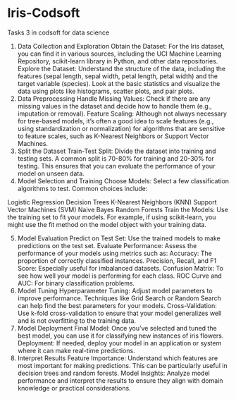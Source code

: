 # Iris-Codsoft
Tasks 3 in codsoft for data science
1. Data Collection and Exploration
Obtain the Dataset: For the Iris dataset, you can find it in various sources, including the UCI Machine Learning Repository, scikit-learn library in Python, and other data repositories.
Explore the Dataset: Understand the structure of the data, including the features (sepal length, sepal width, petal length, petal width) and the target variable (species). Look at the basic statistics and visualize the data using plots like histograms, scatter plots, and pair plots.
2. Data Preprocessing
Handle Missing Values: Check if there are any missing values in the dataset and decide how to handle them (e.g., imputation or removal).
Feature Scaling: Although not always necessary for tree-based models, it’s often a good idea to scale features (e.g., using standardization or normalization) for algorithms that are sensitive to feature scales, such as K-Nearest Neighbors or Support Vector Machines.
3. Split the Dataset
Train-Test Split: Divide the dataset into training and testing sets. A common split is 70-80% for training and 20-30% for testing. This ensures that you can evaluate the performance of your model on unseen data.
4. Model Selection and Training
Choose Models: Select a few classification algorithms to test. Common choices include:

Logistic Regression
Decision Trees
K-Nearest Neighbors (KNN)
Support Vector Machines (SVM)
Naive Bayes
Random Forests
Train the Models: Use the training set to fit your models. For example, if using scikit-learn, you might use the fit method on the model object with your training data.

5. Model Evaluation
Predict on Test Set: Use the trained models to make predictions on the test set.
Evaluate Performance: Assess the performance of your models using metrics such as:
Accuracy: The proportion of correctly classified instances.
Precision, Recall, and F1 Score: Especially useful for imbalanced datasets.
Confusion Matrix: To see how well your model is performing for each class.
ROC Curve and AUC: For binary classification problems.
6. Model Tuning
Hyperparameter Tuning: Adjust model parameters to improve performance. Techniques like Grid Search or Random Search can help find the best parameters for your models.
Cross-Validation: Use k-fold cross-validation to ensure that your model generalizes well and is not overfitting to the training data.
7. Model Deployment
Final Model: Once you’ve selected and tuned the best model, you can use it for classifying new instances of iris flowers.
Deployment: If needed, deploy your model in an application or system where it can make real-time predictions.
8. Interpret Results
Feature Importance: Understand which features are most important for making predictions. This can be particularly useful in decision trees and random forests.
Model Insights: Analyze model performance and interpret the results to ensure they align with domain knowledge or practical considerations.
